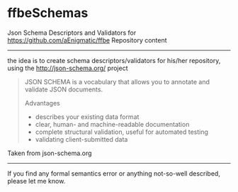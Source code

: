 # ffbeSchemas
Json Schema Descriptors and Validators for   https://github.com/aEnigmatic/ffbe Repository content

------------

the idea is to create schema descriptors/validators for his/her repository, using the http://json-schema.org/ project

> JSON SCHEMA is a vocabulary that allows you to annotate and validate JSON documents.
>
> Advantages
>- describes your existing data format
>- clear, human- and machine-readable documentation
>- complete structural validation, useful for automated testing
>- validating client-submitted data

Taken from json-schema.org


------------

If you find any formal semantics error or anything not-so-well described, please let me know.